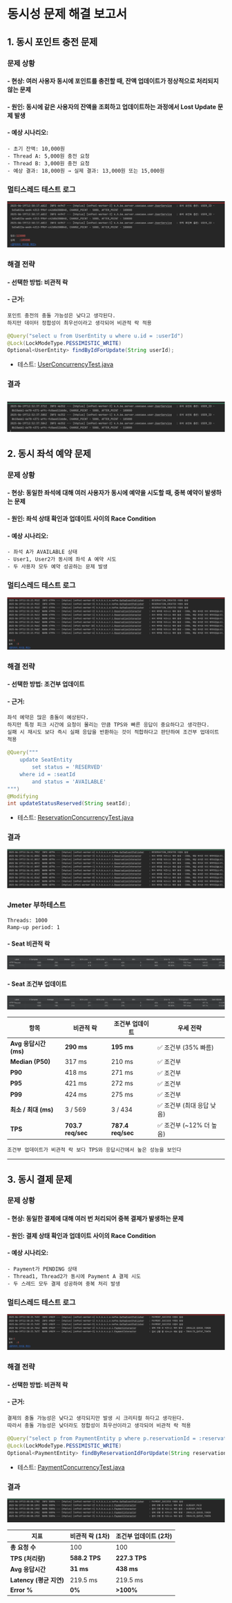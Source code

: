 # 동시성 문제 해결 보고서

## 1. 동시 포인트 충전 문제

### 문제 상황
#### - 현상: 여러 사용자 동시에 포인트를 충전할 때, 잔액 업데이트가 정상적으로 처리되지 않는 문제
#### - 원인: 동시에 같은 사용자의 잔액을 조회하고 업데이트하는 과정에서 Lost Update 문제 발생
#### - 예상 시나리오:
    - 초기 잔액: 10,000원
    - Thread A: 5,000원 충전 요청
    - Thread B: 3,000원 충전 요청
    - 예상 결과: 18,000원 → 실제 결과: 13,000원 또는 15,000원

### 멀티스레드 테스트 로그
![](img/포인트충전_실패.png)

### 해결 전략
#### - 선택한 방법: 비관적 락
#### - 근거:
    포인트 충전의 충돌 가능성은 낮다고 생각된다.
    하지만 데이터 정합성이 최우선이라고 생각되어 비관적 락 적용

```java
@Query("select u from UserEntity u where u.id = :userId")
@Lock(LockModeType.PESSIMISTIC_WRITE)
Optional<UserEntity> findByIdForUpdate(String userId);
```
- 테스트: [UserConcurrencyTest.java](../../src/test/java/kr/hhplus/be/server/api/user/UserConcurrencyTest.java)

### 결과 
![](./img/포인트충전_해결.png)
---


## 2. 동시 좌석 예약 문제

### 문제 상황
#### - 현상: 동일한 좌석에 대해 여러 사용자가 동시에 예약을 시도할 때, 중복 예약이 발생하는 문제
#### - 원인: 좌석 상태 확인과 업데이트 사이의 Race Condition
#### - 예상 시나리오:
    - 좌석 A가 AVAILABLE 상태
    - User1, User2가 동시에 좌석 A 예약 시도
    - 두 사용자 모두 예약 성공하는 문제 발생

### 멀티스레드 테스트 로그
![](./img/예약_실패.png)

### 해결 전략
#### - 선택한 방법: 조건부 업데이트
#### - 근거:
    좌석 예약은 많은 충돌이 예상된다.
    하지만 특정 피크 시간에 요청이 몰리는 만큼 TPS와 빠른 응답이 중요하다고 생각한다.
    실패 시 재시도 보다 즉시 실패 응답을 반환하는 것이 적합하다고 판단하여 조건부 업데이트 적용

```java
@Query("""
    update SeatEntity
        set status = 'RESERVED'
    where id = :seatId
        and status = 'AVAILABLE'
""")
@Modifying
int updateStatusReserved(String seatId);
```
- 테스트: [ReservationConcurrencyTest.java](../../src/test/java/kr/hhplus/be/server/api/reservation/ReservationConcurrencyTest.java)

### 결과
![](./img/예약_성공.png)

### Jmeter 부하테스트
    Threads: 1000
    Ramp-up period: 1
#### - Seat 비관적 락
![](./img/예약_비관적락_Jmeter.png)

#### - Seat 조건부 업데이트
![](./img/예약_조건부업데이트_Jmeter.png)

| 항목                 | **비관적 락**         | **조건부 업데이트**      | **우세 전략**          |
| ------------------ | ----------------- | ----------------- | ------------------ |
| **Avg 응답시간 (ms)**  | **290 ms**        | **195 ms**        | ✅ 조건부 (35% 빠름)     |
| **Median (P50)**   | 317 ms            | 210 ms            | ✅ 조건부              |
| **P90**            | 418 ms            | 271 ms            | ✅ 조건부              |
| **P95**            | 421 ms            | 272 ms            | ✅ 조건부              |
| **P99**            | 424 ms            | 275 ms            | ✅ 조건부              |
| **최소 / 최대 (ms)**   | 3 / 569           | 3 / 434           | ✅ 조건부 (최대 응답 낮음)   |
| **TPS**            | **703.7 req/sec** | **787.4 req/sec** | ✅ 조건부 (\~12% 더 높음) |


    조건부 업데이트가 비관적 락 보다 TPS와 응답시간에서 높은 성능을 보인다
---

## 3. 동시 결제 문제

### 문제 상황
#### - 현상: 동일한 결제에 대해 여러 번 처리되어 중복 결제가 발생하는 문제
#### - 원인: 결제 상태 확인과 업데이트 사이의 Race Condition
#### - 예상 시나리오:
    - Payment가 PENDING 상태
    - Thread1, Thread2가 동시에 Payment A 결제 시도
    - 두 스레드 모두 결제 성공하여 중복 처리 발생

### 멀티스레드 테스트 로그
![](./img/결제_실패.png)

### 해결 전략
#### - 선택한 방법: 비관적 락
#### - 근거:
    결제의 충돌 가능성은 낮다고 생각되지만 발생 시 크리티컬 하다고 생각된다.
    따라서 충돌 가능성은 낮더라도 정합성이 최우선이라고 생각되어 비관적 락 적용

```java
@Query("select p from PaymentEntity p where p.reservationId = :reservationId")
@Lock(LockModeType.PESSIMISTIC_WRITE)
Optional<PaymentEntity> findByReservationIdForUpdate(String reservationId);
```
- 테스트: [PaymentConcurrencyTest.java](../../src/test/java/kr/hhplus/be/server/api/payment/PaymentConcurrencyTest.java)

### 결과
![](./img/결제_성공.png)




| 지표                  | 비관적 락 (1차)    | 조건부 업데이트 (2차) | 
| ------------------- | ------------- | ------------- | 
| **총 요청 수**          | 100           | 100           | 
| **TPS (처리량)**       | **588.2 TPS** | **227.3 TPS** | 
| **Avg 응답시간**        | **31 ms**     | **438 ms**    | 
| **Latency (평균 지연)** | 219.5 ms      | 219.5 ms      | 
| **Error %**         | **0%**        | **>100%**     | 
